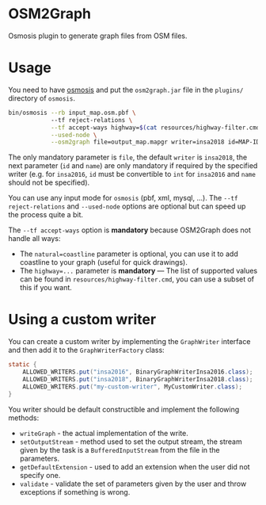 # OSM2Graph

Osmosis plugin to generate graph files from OSM files.

# Usage

You need to have [osmosis](https://wiki.openstreetmap.org/wiki/Osmosis) and put the `osm2graph.jar` file in the `plugins/` 
directory of `osmosis`.

```bash
bin/osmosis --rb input_map.osm.pbf \ 
            --tf reject-relations \
            --tf accept-ways highway=$(cat resources/highway-filter.cmd) natural=coastline junction=roundabout \
            --used-node \
            --osm2graph file=output_map.mapgr writer=insa2018 id=MAP-ID name="A map name"
```

The only mandatory parameter is `file`, the default `writer` is `insa2018`, the next parameter (`id` and `name`) are only 
mandatory if required by the specified writer (e.g. for `insa2016`, `id` must be convertible to `int` for `insa2016` and `name`
should not be specified).

You can use any input mode for `osmosis` (pbf, xml, mysql, ...). The `--tf reject-relations` and `--used-node` options
are optional but can speed up the process quite a bit.

The `--tf accept-ways` option is **mandatory** because OSM2Graph does not handle all ways:

- The `natural=coastline` parameter is optional, you can use it to add coastline to your graph (useful for quick drawings).
- The `highway=...` parameter is **mandatory** &mdash; The list of supported values can be found in `resources/highway-filter.cmd`, 
you can use a subset of this if you want.

# Using a custom writer

You can create a custom writer by implementing the `GraphWriter` interface and then add it to the `GraphWriterFactory` class:

```java
static {
    ALLOWED_WRITERS.put("insa2016", BinaryGraphWriterInsa2016.class);
    ALLOWED_WRITERS.put("insa2018", BinaryGraphWriterInsa2018.class);
    ALLOWED_WRITERS.put("my-custom-writer", MyCustomWriter.class);
}
```

You writer should be default constructible and implement the following methods:

- `writeGraph` - the actual implementation of the write.
- `setOutputStream` - method used to set the output stream, the stream given by the task is a `BufferedInputStream`
from the file in the parameters.
- `getDefaultExtension` - used to add an extension when the user did not specify one.
- `validate` - validate the set of parameters given by the user and throw exceptions if something is wrong.
